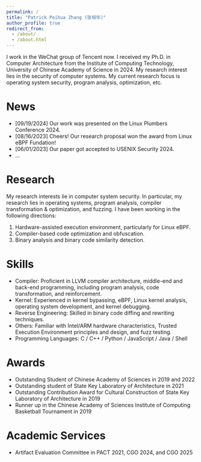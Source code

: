 ```yaml
---
permalink: /
title: "Patrick Peihua Zhang (张培华)"
author_profile: true
redirect_from: 
  - /about/
  - /about.html
---
```


I work in the WeChat group of Tencent now. I received my Ph.D. in Computer Architecture from the Institute of Computing Technology, University of Chinese Academy of Science in 2024. My research interest lies in the security of computer systems. My current research focus is operating system security, program analysis, optimization, etc.

News
======
* [09/19/2024] Our work was presented on the Linux Plumbers Conference 2024.
* [08/16/2023] Cheers! Our research proposal won the award from Linux eBPF Fundation!
* [06/01/2023] Our paper got accepted to USENIX Security 2024.
* ...


Research
======
My research interests lie in computer system security. In particular, my research lies in operating systems, program analysis, compiler transformation & optimization, and fuzzing. I have been working in the following directions:
1. Hardware-assisted execution environment, particularly for Linux eBPF.
2. Compiler-based code optimization and obfuscation.
3. Binary analysis and binary code similarity detection.

Skills
======
* Compiler: Proficient in LLVM compiler architecture, middle-end and back-end programming, including program analysis, code transformation, and reinforcement. 
* Kernel: Experienced in kernel bypassing, eBPF, Linux kernel analysis, operating system development, and kernel debugging.
* Reverse Engineering: Skilled in binary code diffing and rewriting techniques.
* Others: Familiar with Intel/ARM hardware characteristics, Trusted Execution Environment principles and design, and fuzz testing.
* Programming Languages: C / C++ / Python / JavaScript / Java / Shell

Awards
======
* Outstanding Student of Chinese Academy of Sciences in 2019 and 2022
* Outstanding student of State Key Laboratory of Architecture in 2021
* Outstanding Contribution Award for Cultural Construction of State Key Laboratory of Architecture in 2019
* Runner up in the Chinese Academy of Sciences Institute of Computing Basketball Tournament in 2019

Academic Services
======
* Artifact Evaluation Committee in PACT 2021, CGO 2024, and CGO 2025